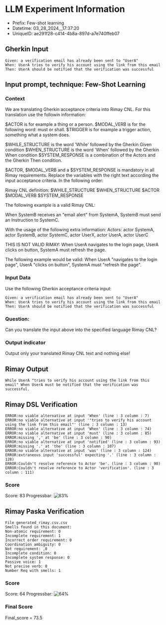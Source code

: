 

# LLM Experiment Information
* Prefix:   Few-shot learning
* Datetime: 03_28_2024__17:37:20
* UniqueID: ae291f28-c414-4b8a-897d-a7e740ffeb07

        

## Gherkin Input
```
Given: a verification email has already been sent to "UserA"
When: UserA tries to verify his account using the link from this email
Then: UserA should be notified that the verification was successful
```
    



## Input prompt, technique: Few-Shot Learning


### Context
We are translating Gherkin acceptance criteria into Rimay CNL.
For this translation use the followin information:

$ACTOR is for example a thing or a person.
$MODAL_VERB is for  the following word: must or shall.
$TRIGGER is for example a trigger action, something what a system does.

$WHILE_STRUCTURE is the word 'While' followed by the Gherkin Given condition
$WHEN_STRUCTURE is the word  'When' followed by the Gherkin When condition
$SYSTEM_RESPONSE is a combination of the Actors and the Gherkin Then condition.

$ACTOR, $MODAL_VERB and a $SYSTEM_RESPONSE is mandatory in all Rimay requirements.
Replace the variables with the right text according the input acceptance criteria.
In the following order: 

Rimay CNL definition: $WHILE_STRUCTURE $WHEN_STRUCTURE   $ACTOR   $MODAL_VERB    $SYSTEM_RESPONSE

The following example is a valid Rimay CNL:

When SystemB receives an "email alert" from SystemA, SystemB must send an Instruction to SystemC.

With the usage of the following extra information:
Actors: actor SystemA, actor SystemB, actor SystemC, actor UserX, actor UserA, actor UserC

THIS IS NOT VALID RIMAY:
When UserA navigates to the login page, UserA clicks on button, SystemA must refresh the page.

The following example would be valid:
When UserA "navigates to the login page", UserA "clicks on button", SystemA must "refresh the page".
        

### Input Data
Use the following Gherkin acceptance criteria input: 
```
Given: a verification email has already been sent to "UserA"
When: UserA tries to verify his account using the link from this email
Then: UserA should be notified that the verification was successful
```

### Question:
Can you translate the input above into the specified language Rimay CNL?

### Output indicator
Output only your translated Rimay CNL text and nothing else!


## Rimay Output
```
While UserA "tries to verify his account using the link from this email" When UserA must be notified that the verification was successful.
``` 
            


## Rimay DSL Verification
```
ERROR:no viable alternative at input 'When' (line : 3 column : 7)
ERROR:no viable alternative at input '"tries to verify his account using the link from this email"' (line : 3 column : 13)
ERROR:no viable alternative at input 'When' (line : 3 column : 74)
ERROR:no viable alternative at input 'must' (line : 3 column : 85)
ERROR:missing ',' at 'be' (line : 3 column : 90)
ERROR:no viable alternative at input 'notified' (line : 3 column : 93)
ERROR:missing '.' at 'the' (line : 3 column : 107)
ERROR:no viable alternative at input 'was' (line : 3 column : 124)
ERROR:extraneous input 'successful' expecting '.' (line : 3 column : 128)
ERROR:Couldn't resolve reference to Actor 'be'. (line : 3 column : 90)
ERROR:Couldn't resolve reference to Actor 'verification'. (line : 3 column : 111)

```
### Score
Score: 83
Progressbar: ![83%](https://progress-bar.dev/83)

            


## Rimay Paska Verification
```
File generated_rimay.csv.csv
Smells found in this document: 
Non-atomic requirement: 0
Incomplete requirement: 1
Incorrect order requirement: 0
Coordination ambiguity: 0
Not requirement: ,0
Incomplete condition: 0
Incomplete system response: 0
Passive voice: 1
Not precise verb: 0
Number Req with smells: 1

```
### Score
Score: 64
Progressbar: ![64%](https://progress-bar.dev/64)

            

### Final Score
Final_score = 73.5
